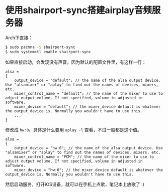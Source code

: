 # 使用shairport-sync搭建airplay音频服务器

Arch下直接：

```bash
$ sudo pacmna -S shairport-sync
$ sudo systemctl enable shairport-sync
```

如果直接启动，会发现没有声音。因为默认的配置文件里，有这样一行：

```
alsa =
{
	output_device = "default"; // the name of the alsa output device. Use "alsamixer" or "aplay" to find out the names of devices, mixers, etc.
	mixer_control_name = "default"; // the name of the mixer to use to adjust output volume. If not specified, volume in adjusted in software.
	mixer_device = "default"; // the mixer_device default is whatever the output_device is. Normally you wouldn't have to use this.
    ...
}
```

修改成 `hw:0`。具体是什么要用 `aplay -l` 查看，不过一般都是这个值。

```
alsa =
{
	output_device = "hw:0"; // the name of the alsa output device. Use "alsamixer" or "aplay" to find out the names of devices, mixers, etc.
	mixer_control_name = "PCM"; // the name of the mixer to use to adjust output volume. If not specified, volume in adjusted in software.
	mixer_device = "hw:0"; // the mixer_device default is whatever the output_device is. Normally you wouldn't have to use this.
```

然后启动服务，打开iOS设备，就可以在手机上点歌，笔记本上放歌了 :)
